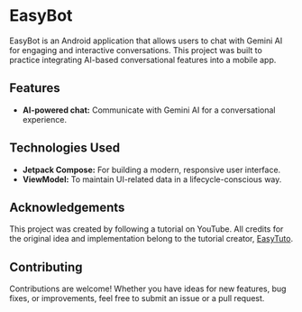 
# EasyBot
EasyBot is an Android application that allows users to chat with Gemini AI for engaging and interactive conversations. This project was built to practice integrating AI-based conversational features into a mobile app.

## Features
- **AI-powered chat:** Communicate with Gemini AI for a conversational experience.

## Technologies Used
- **Jetpack Compose:** For building a modern, responsive user interface.
- **ViewModel:** To maintain UI-related data in a lifecycle-conscious way.

## Acknowledgements
This project was created by following a tutorial on YouTube. All credits for the original idea and implementation belong to the tutorial creator, [EasyTuto](https://www.youtube.com/@EasyTuto1).

## Contributing
Contributions are welcome! Whether you have ideas for new features, bug fixes, or improvements, feel free to submit an issue or a pull request.
